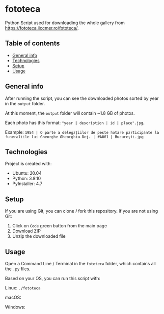 # fototeca
Python Script used for downloading the whole gallery from https://fototeca.iiccmer.ro/fototeca/.

## Table of contents
* [General info](#general-info)
* [Technologies](#technologies)
* [Setup](#setup)
* [Usage](#usage)

## General info
After running the script, you can see the downloaded photos sorted by year in the `output` folder.

At this moment, the `output` folder will contain ~1.8 GB of photos.

Each photo has this format: `"year | description | id | place".jpg`.

Example: `1954 | O parte a delegaţiilor de peste hotare participante la funeraliile lui Gheorghe Gheorghiu-Dej. | #A001 | Bucureşti.jpg`



## Technologies
Project is created with:
* Ubuntu: 20.04
* Python: 3.8.10
* PyInstaller: 4.7

## Setup
If you are using Git, you can clone / fork this repository.
If you are not using Git:
  1) Click on `Code` green button from the main page
  2) Download ZIP
  3) Unzip the downloaded file

## Usage
Open a Command Line / Terminal in the `fototeca` folder, which contains all the `.py` files.

Based on your OS, you can run this script with:

Linux: `./fototeca`

macOS: 

Windows: 
